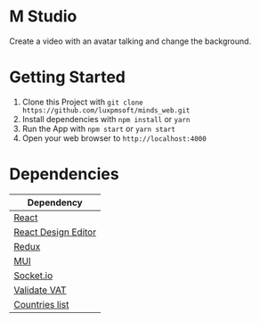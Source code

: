 # M Studio

Create a video with an avatar talking and change the background.

# Getting Started

1. Clone this Project with `git clone https://github.com/luxpmsoft/minds_web.git`
2. Install dependencies with `npm install` or `yarn`
3. Run the App with `npm start` or `yarn start`
4. Open your web browser to `http://localhost:4000`

# Dependencies

| Dependency                                                               |
| ------------------------------------------------------------------------ |
| [React](https://github.com/facebook/react)                               |
| [React Design Editor](https://github.com/salgum1114/react-design-editor) |
| [Redux](https://github.com/reduxjs/redux)                                |
| [MUI](https://mui.com/)                                                  |
| [Socket.io](https://socket.io/)                                          |
| [Validate VAT](https://github.com/viruschidai/validate-vat)              |
| [Countries list](https://github.com/annexare/Countries)                  |
